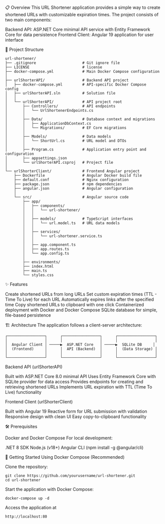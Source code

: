 📋 Overview
This URL Shortener application provides a simple way to create shortened URLs with customizable expiration times. The project consists of two main components:

Backend API: ASP.NET Core minimal API service with Entity Framework Core for data persistence
Frontend Client: Angular 19 application for user interface


📁 Project Structure
```
url-shortener/
├── .gitignore                     # Git ignore file
├── LICENSE                        # license
├── docker-compose.yml             # Main Docker Compose configuration
│
├── urlShorterAPI/                 # Backend API project
│   ├── docker-compose.yml         # API-specific Docker Compose config
│   ├── urlShorterAPI.sln          # Solution file
│   │
│   └── urlShorterAPI/             # API project root
│       ├── Controllers/           # API endpoints
│       │   └── UrlShortenerEndpoints.cs 
│       │
│       ├── Data/                  # Database context and migrations
│       │   ├── ApplicationDbContext.cs
│       │   └── Migrations/        # EF Core migrations
│       │
│       ├── Models/                # Data models
│       │   └── ShortUrl.cs        # URL model and DTOs
│       │
│       ├── Program.cs             # Application entry point and configuration
│       ├── appsettings.json       
│       └── urlShorterAPI.csproj   # Project file
│
└── urlShorterClient/              # Frontend Angular project
    ├── Dockerfile                 # Angular Docker build file
    ├── default.conf               # Nginx configuration
    ├── package.json               # npm dependencies
    ├── angular.json               # Angular configuration
    │
    └── src/                       # Angular source code
        ├── app/                   
        │   ├── components/        
        │   │   └── url-shortener/ 
        │   │
        │   ├── models/            # TypeScript interfaces
        │   │   └── url.model.ts   # URL data models
        │   │
        │   ├── services/          
        │   │   └── url-shortener.service.ts  
        │   │
        │   ├── app.component.ts   
        │   ├── app.routes.ts      
        │   └── app.config.ts      
        │
        ├── environments/          
        ├── index.html             
        ├── main.ts                   
        └── styles.css             
```



✨ Features

Create shortened URLs from long URLs
Set custom expiration times (TTL - Time To Live) for each URL
Automatically expires links after the specified time
Copy shortened URLs to clipboard with one click
Containerized deployment with Docker and Docker Compose
SQLite database for simple, file-based persistence

🏗️ Architecture
The application follows a client-server architecture:
```
┌─────────────────┐      ┌─────────────────┐      ┌─────────────────┐
│                 │      │                 │      │                 │
│  Angular Client │ ─────▶  ASP.NET Core   │ ─────▶  SQLite DB     │
│  (Frontend)     │      │  API (Backend)  │      │  (Data Storage) │
│                 │      │                 │      │                 │
└─────────────────┘      └─────────────────┘      └─────────────────┘
```
Backend API (urlShorterAPI)

Built with ASP.NET Core 8.0 minimal API
Uses Entity Framework Core with SQLite provider for data access
Provides endpoints for creating and retrieving shortened URLs
Implements URL expiration with TTL (Time To Live) functionality

Frontend Client (urlShorterClient)

Built with Angular 19
Reactive form for URL submission with validation
Responsive design with clean UI
Easy copy-to-clipboard functionality

🛠️ Prerequisites

Docker and Docker Compose
For local development:

.NET 8 SDK
Node.js (v18+)
Angular CLI (npm install -g @angular/cli)



🚀 Getting Started
Using Docker Compose (Recommended)

Clone the repository:
```
git clone https://github.com/yourusername/url-shortener.git
cd url-shortener
```
Start the application with Docker Compose:
```
docker-compose up -d
```
Access the application at 
```
http://localhost:80
```
